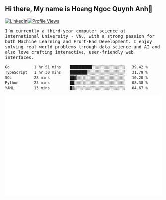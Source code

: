 ## Hi there, My name is Hoang Ngoc Quynh Anh👋

[![LinkedIn](https://img.shields.io/badge/LinkedIn-0077B5?style=flat&logo=linkedin&logoColor=white)](https://www.linkedin.com/in/quynhanh572004/)[![Profile Views](https://komarev.com/ghpvc/?username=Greekatz&color=blue&style=flat-square)](https://github.com/quynhanhhoang572004)  

<samp> I’m currently a third-year computer science at International University - VNU, with a strong passion for both Machine Learning and Front-End Development. I enjoy solving real-world problems through data science and AI and also love crafting interactive, user-friendly web interfaces.<samp> 




<!--START_SECTION:waka-->

```txt
Go           1 hr 51 mins    ██████████░░░░░░░░░░░░░░░   39.42 %
TypeScript   1 hr 30 mins    ████████░░░░░░░░░░░░░░░░░   31.79 %
SQL          28 mins         ██▓░░░░░░░░░░░░░░░░░░░░░░   10.20 %
Python       23 mins         ██░░░░░░░░░░░░░░░░░░░░░░░   08.38 %
YAML         13 mins         █▒░░░░░░░░░░░░░░░░░░░░░░░   04.67 %
```

<!--END_SECTION:waka-->

![Full-year Contribution Calendar](https://github.com/quynhanhhoang572004/quynhanhhoang572004/blob/main/metrics.plugin.isocalendar.fullyear.svg)

